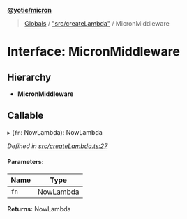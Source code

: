 **[@yotie/micron](../README.md)**

> [Globals](../globals.md) / ["src/createLambda"](../modules/_src_createlambda_.md) / MicronMiddleware

# Interface: MicronMiddleware

## Hierarchy

* **MicronMiddleware**

## Callable

▸ (`fn`: NowLambda): NowLambda

*Defined in [src/createLambda.ts:27](https://github.com/yotie/micron/blob/333f721/src/createLambda.ts#L27)*

#### Parameters:

Name | Type |
------ | ------ |
`fn` | NowLambda |

**Returns:** NowLambda
